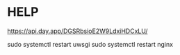 # HELP
https://api.day.app/DGSRbsioE2W9LdxiHDCxLU/

sudo systemctl restart uwsgi
sudo systemctl restart nginx